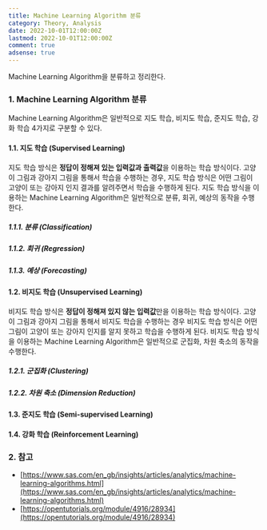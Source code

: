 ```yaml
---
title: Machine Learning Algorithm 분류
category: Theory, Analysis
date: 2022-10-01T12:00:00Z
lastmod: 2022-10-01T12:00:00Z
comment: true
adsense: true
---
```


Machine Learning Algorithm을 분류하고 정리한다.

### 1. Machine Learning Algorithm 분류

Machine Learning Algorithm은 일반적으로 지도 학습, 비지도 학습, 준지도 학습, 강화 학습 4가지로 구분할 수 있다.

#### 1.1. 지도 학습 (Supervised Learning)

지도 학습 방식은 **정답이 정해져 있는 입력값과 출력값**을 이용하는 학습 방식이다. 고양이 그림과 강아지 그림을 통해서 학습을 수행하는 경우, 지도 학습 방식은 어떤 그림이 고양이 또는 강아지 인지 결과를 알려주면서 학습을 수행하게 된다. 지도 학습 방식을 이용하는 Machine Learning Algorithm은 일반적으로 분류, 회귀, 예상의 동작을 수행한다.

##### 1.1.1. 분류 (Classification)

##### 1.1.2. 회귀 (Regression)

##### 1.1.3. 예상 (Forecasting)

#### 1.2. 비지도 학습 (Unsupervised Learning)

비지도 학습 방식은 **정답이 정해져 있지 않는 입력값**만을 이용하는 학습 방식이다. 고양이 그림과 강아지 그림을 통해서 비지도 학습을 수행하는 경우 비지도 학습 방식은 어떤 그림이 고양이 또는 강아지 인지를 알지 못하고 학습을 수행하게 된다. 비지도 학습 방식을 이용하는 Machine Learning Algorithm은 일반적으로 군집화, 차원 축소의 동작을 수행한다.

##### 1.2.1. 군집화 (Clustering)

##### 1.2.2. 차원 축소 (Dimension Reduction)

#### 1.3. 준지도 학습 (Semi-supervised Learning)

#### 1.4. 강화 학습 (Reinforcement Learning)

### 2. 참고

* [https://www.sas.com/en_gb/insights/articles/analytics/machine-learning-algorithms.html](https://www.sas.com/en_gb/insights/articles/analytics/machine-learning-algorithms.html)
* [https://opentutorials.org/module/4916/28934](https://opentutorials.org/module/4916/28934)